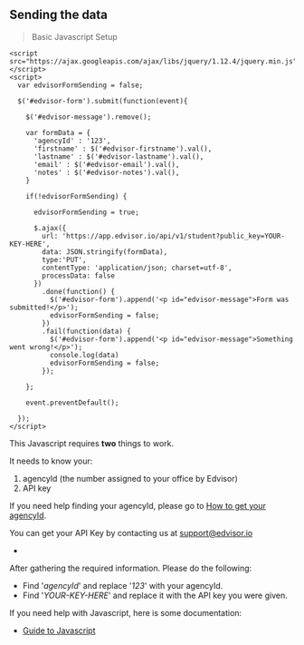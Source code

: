## Sending the data

> Basic Javascript Setup

```
<script src="https://ajax.googleapis.com/ajax/libs/jquery/1.12.4/jquery.min.js"></script>
<script>
  var edvisorFormSending = false;

  $('#edvisor-form').submit(function(event){

    $('#edvisor-message').remove();

    var formData = {
      'agencyId' : '123',
      'firstname' : $('#edvisor-firstname').val(),
      'lastname' : $('#edvisor-lastname').val(),
      'email' : $('#edvisor-email').val(),
      'notes' : $('#edvisor-notes').val(),
    }

    if(!edvisorFormSending) {

      edvisorFormSending = true;

      $.ajax({
        url: 'https://app.edvisor.io/api/v1/student?public_key=YOUR-KEY-HERE',
        data: JSON.stringify(formData),
        type:'PUT',
        contentType: 'application/json; charset=utf-8',
        processData: false
      })
        .done(function() {
          $('#edvisor-form').append('<p id="edvisor-message">Form was submitted!</p>');
          edvisorFormSending = false;
        })
        .fail(function(data) {
          $('#edvisor-form').append('<p id="edvisor-message">Something went wrong!</p>');
          console.log(data)
          edvisorFormSending = false;
        });

    };

    event.preventDefault();

  });
</script>
```

This Javascript requires **two** things to work.

It needs to know your:

1. agencyId (the number assigned to your office by Edvisor)
2. API key

If you need help finding your agencyId, please go to [How to get your agencyId](#how-to-get-your-agencyid).

You can get your API Key by contacting us at support@edvisor.io

-

After gathering the required information. Please do the following:

* Find '*agencyId*' and replace '*123*' with your agencyId.
* Find '*YOUR-KEY-HERE*' and replace it with the API key you were given.


If you need help with Javascript, here is some documentation:

* [Guide to Javascript](https://developer.mozilla.org/en-US/docs/Web/JavaScript/Guide)